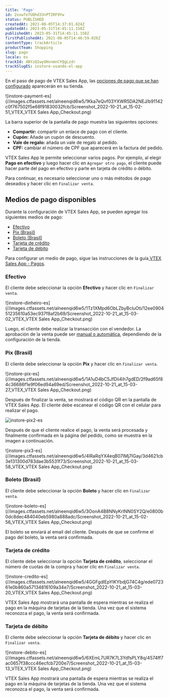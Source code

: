 ```yaml
---
title: 'Pago'
id: 2xxwfe7UQhd33nPTIRF9Yw
status: PUBLISHED
createdAt: 2021-08-05T14:37:01.824Z
updatedAt: 2023-05-31T14:45:11.158Z
publishedAt: 2023-05-31T14:45:11.158Z
firstPublishedAt: 2021-08-05T14:46:59.026Z
contentType: trackArticle
productTeam: Shopping
slug: pago
locale: es
trackId: 4BYzQIwyOHvnmnCYQgLzdr
trackSlugES: instore-usando-el-app
---
```


En el paso de pago de VTEX Sales App, las [opciones de pago que se han configurado](https://help.vtex.com/es/tracks/instore-payments--43B4Nr7uZva5UdwWEt3PEy) aparecerán en su tienda.

![instore-payment-es](//images.ctfassets.net/alneenqid6w5/1Kka7eQvf03YXWR5DA2NEJ/b91142c0f767502f5e68f91830032fcb/Screenshot_2022-10-21_at_15-02-51_VTEX_VTEX Sales App_Checkout.png)

La barra superior de la pantalla de pago muestra las siguientes opciones:

- __Compartir:__ compartir un enlace de pago con el cliente.
- __Cupón:__ Añade un cupón de descuento.
- __Vale de regalo:__ añada un vale de regalo al pedido.
- __CPF:__ cambiar el número de CPF que aparecerá en la factura del pedido.

VTEX Sales App le permite seleccionar varios pagos. Por ejemplo, al elegir __Pago en efectivo__ y luego hacer clic en `Agregar otro pago`, el cliente puede hacer parte del pago en efectivo y parte en tarjeta de crédito o débito.

Para continuar, es necesario seleccionar uno o más métodos de pago deseados y hacer clic en `Finalizar venta`.

## Medios de pago disponibles

Durante la configuración de VTEX Sales App, se pueden agregar los siguientes medios de pago:

- [Efectivo](#efectivo)
- [Pix (Brasil)](#pix-brasil)
- [Boleto (Brasil)](#boleto-brasil)
- [Tarjeta de crédito](#tarjeta-de-credito)
- [Tarjeta de débito](#tarjeta-de-debito)

Para configurar un medio de pago, sigue las instrucciones de la guía[ VTEX Sales App - Pagos](https://help.vtex.com/pt/tracks/instore-pagamentos--43B4Nr7uZva5UdwWEt3PEy).

### Efectivo

El cliente debe seleccionar la opción **Efectivo** y hacer clic en `Finalizar venta`.

![instore-dinheiro-es](//images.ctfassets.net/alneenqid6w5/1Tz1XMpd6ObLZbyBcluOti/12ee090451235610a53ec937f8af2b69/Screenshot_2022-10-21_at_15-03-02_VTEX_VTEX Sales App_Checkout.png)

Luego, el cliente debe realizar la transacción con el vendedor. La aprobación de la venta puede ser [manual o automática](https://help.vtex.com/es/tracks/pedidos--2xkTisx4SXOWXQel8Jg8sa/2WgQrlHTyVo4hLjhUs1LMT), dependiendo de la configuración de la tienda.

### Pix (Brasil)

El cliente debe seleccionar la opción **Pix** y hacer clic en `Finalizar venta`.

![instore-pix-es](//images.ctfassets.net/alneenqid6w5/1A1uD4bC5JfDii4ih7gdED/2f9ad65f84c36686f1e9f06ed94a69ed/Screenshot_2022-10-21_at_15-03-27_VTEX_VTEX Sales App_Checkout.png)

Después de finalizar la venta, se mostrará el código QR en la pantalla de VTEX Sales App. El cliente debe escanear el código QR con el celular para realizar el pago.

![instore-pix2-es](//images.ctfassets.net/alneenqid6w5/3hZIPLWRJoOPnh5Pw5N8vK/ebdb109d680d504c71b41318c3dcfa24/image.png) 

Después de que el cliente realice el pago, la venta será procesada y finalmente confirmada en la página del pedido, como se muestra en la imagen a continuación.

![instore-pix3-es](//images.ctfassets.net/alneenqid6w5/4lRaRqYX4eqB07IMj7IGay/3d4621cb3e131300d783dae3b5531f73/Screenshot_2022-10-21_at_15-03-58_VTEX_VTEX Sales App_Checkout.png)

### Boleto (Brasil)

El cliente debe seleccionar la opción **Boleto** y hacer clic en `Finalizar venta`.

![instore-boleto-es](//images.ctfassets.net/alneenqid6w5/3OonA4B8NNyKrINN0SY2Q/e0800b0dc8dec484040eb5980a888adc/Screenshot_2022-10-21_at_15-02-56_VTEX_VTEX Sales App_Checkout.png)

El boleto se enviará al email del cliente. Después de que se confirme el pago del boleto, la venta será confirmada.

### Tarjeta de crédito

El cliente debe seleccionar la opción **Tarjeta de crédito**, seleccionar el número de cuotas de la compra y hacer clic en `Finalizar venta`.

 ![instore-credito-es](//images.ctfassets.net/alneenqid6w5/4GGFgdlEpYIKYbdjG74C4g/ede072361e0b860a57134816109a34e7/Screenshot_2022-10-21_at_15-03-20_VTEX_VTEX Sales App_Checkout.png)

VTEX Sales App mostrará una pantalla de espera mientras se realiza el pago en la máquina de tarjetas de la tienda. Una vez que el sistema reconozca el pago, la venta será confirmada.

### Tarjeta de débito

El cliente debe seleccionar la opción **Tarjeta de débito** y hacer clic en `Finalizar venta`.

![instore-debito-es](//images.ctfassets.net/alneenqid6w5/6XEmL7UR7K7L3YdfsPLY8q/4574ff7ac0657f38ccc46ecfcb7200e7/Screenshot_2022-10-21_at_15-03-13_VTEX_VTEX Sales App_Checkout.png)

VTEX Sales App mostrará una pantalla de espera mientras se realiza el pago en la máquina de tarjetas de la tienda. Una vez que el sistema reconozca el pago, la venta será confirmada.

